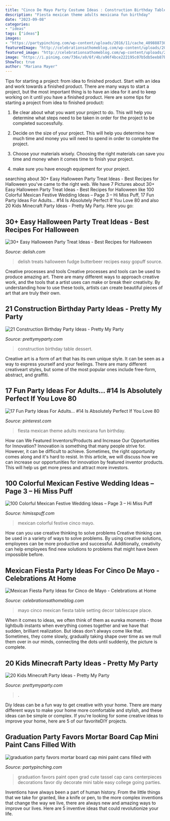 ```yaml
---
title: "Cinco De Mayo Party Costume Ideas : Construction Birthday Table Dessert"
description: "Fiesta mexican theme adults mexicana fun birthday"
date: "2023-09-08"
categories:
- "ideas"
tags: ["ideas"]
images:
- "https://partypinching.com/wp-content/uploads/2016/11/cache_4098887304.png"
featuredImage: "http://celebrationsathomeblog.com/wp-content/uploads/2015/04/cinco-de-mayo-party-table-ideas.jpg"
featured_image: "http://celebrationsathomeblog.com/wp-content/uploads/2015/04/cinco-de-mayo-party-table-ideas.jpg"
image: "https://i.pinimg.com/736x/a9/6f/4b/a96f4bce222195c07b5db5eeb87b382c--fiesta-mexicana-ideas-fiesta-ideas.jpg"
ShowToc: true
author: "Mariana Mayer"
---
```



Tips for starting a project: from idea to finished product.
Start with an idea and work towards a finished product. There are many ways to start a project, but the most important thing is to have an idea for it and to keep working on it until you have a finished product. Here are some tips for starting a project from idea to finished product: 
1. Be clear about what you want your project to do. This will help you determine what steps need to be taken in order for the project to be completed successfully. 

2. Decide on the size of your project. This will help you determine how much time and money you will need to spend in order to complete the project. 

3. Choose your materials wisely. Choosing the right materials can save you time and money when it comes time to finish your project. 

4. make sure you have enough equipment for your project.

	

		
searching about 30+ Easy Halloween Party Treat Ideas - Best Recipes for Halloween you've came to the right web. We have 7 Pictures about 30+ Easy Halloween Party Treat Ideas - Best Recipes for Halloween like 100 Colorful Mexican Festive Wedding Ideas – Page 3 – Hi Miss Puff, 17 Fun Party Ideas For Adults… #14 Is Absolutely Perfect If You Love 80 and also 20 Kids Minecraft Party Ideas - Pretty My Party. Here you go:
		
    
## 30+ Easy Halloween Party Treat Ideas - Best Recipes For Halloween

<img loading=lazy src="http://del.h-cdn.co/assets/16/42/1476978988-delish-butterbeer-fudge-pin-07.jpg" onerror="this.onerror=null;this.src='https://tse2.mm.bing.net/th?id=OIP.5tOcrehZQHzjkPRxkfhvWAHaLG&amp;pid=15.1';" alt="30+ Easy Halloween Party Treat Ideas - Best Recipes for Halloween">

_Source: delish.com_

>delish treats halloween fudge butterbeer recipes easy gopuff source. 

	

Creative processes and tools
Creative processes and tools can be used to produce amazing art. There are many different ways to approach creative work, and the tools that a artist uses can make or break their creativity. By understanding how to use these tools, artists can create beautiful pieces of art that are truly their own.

    
## 21 Construction Birthday Party Ideas - Pretty My Party

<img loading=lazy src="https://www.prettymyparty.com/wp-content/uploads/2017/07/construction-party-ideas-dessert-table.jpg" onerror="this.onerror=null;this.src='https://tse2.mm.bing.net/th?id=OIP.FNiygM3jkBkMzPpRjGd0IgHaJ4&amp;pid=15.1';" alt="21 Construction Birthday Party Ideas - Pretty My Party">

_Source: prettymyparty.com_

>construction birthday table dessert. 

	

Creative art is a form of art that has its own unique style. It can be seen as a way to express yourself and your feelings. There are many different creativeart styles, but some of the most popular ones include free-form, abstract, and graffiti.

    
## 17 Fun Party Ideas For Adults… #14 Is Absolutely Perfect If You Love 80

<img loading=lazy src="https://i.pinimg.com/736x/a9/6f/4b/a96f4bce222195c07b5db5eeb87b382c--fiesta-mexicana-ideas-fiesta-ideas.jpg" onerror="this.onerror=null;this.src='https://tse3.mm.bing.net/th?id=OIP.gWBtLNu8kDmHlE04RR0G0gHaLG&amp;pid=15.1';" alt="17 Fun Party Ideas For Adults… #14 Is Absolutely Perfect If You Love 80">

_Source: pinterest.com_

>fiesta mexican theme adults mexicana fun birthday. 

	

How can We Featured Inventors/Products and Increase Our Opportunities for Innovation?
Innovation is something that many people strive for. However, it can be difficult to achieve. Sometimes, the right opportunity comes along and it's hard to resist. In this article, we will discuss how we can increase our opportunities for innovation by featured inventor products. This will help us get more press and attract more investors.

    
## 100 Colorful Mexican Festive Wedding Ideas – Page 3 – Hi Miss Puff

<img loading=lazy src="https://www.himisspuff.com/wp-content/uploads/2016/06/Cinco-de-Mayo-wedding-tablescape.jpg" onerror="this.onerror=null;this.src='https://tse2.mm.bing.net/th?id=OIP.B4agb2DMgfmJbP02DxNibwHaLH&amp;pid=15.1';" alt="100 Colorful Mexican Festive Wedding Ideas – Page 3 – Hi Miss Puff">

_Source: himisspuff.com_

>mexican colorful festive cinco mayo. 

	

How can you use creative thinking to solve problems
Creative thinking can be used in a variety of ways to solve problems. By using creative solutions, employees can be more productive and successful. Additionally, creativity can help employees find new solutions to problems that might have been impossible before.

    
## Mexican Fiesta Party Ideas For Cinco De Mayo - Celebrations At Home

<img loading=lazy src="http://celebrationsathomeblog.com/wp-content/uploads/2015/04/cinco-de-mayo-party-table-ideas.jpg" onerror="this.onerror=null;this.src='https://tse1.mm.bing.net/th?id=OIP.z2vTGG2KLwcKtIzGIXnLawHaKW&amp;pid=15.1';" alt="Mexican Fiesta Party Ideas for Cinco de Mayo - Celebrations at Home">

_Source: celebrationsathomeblog.com_

>mayo cinco mexican fiesta table setting decor tablescape place. 

	

When it comes to ideas, we often think of them as eureka moments - those lightbulb instants when everything comes together and we have that sudden, brilliant realization. But ideas don't always come like that. Sometimes, they come slowly, gradually taking shape over time as we mull them over in our minds, connecting the dots until suddenly, the picture is complete.

    
## 20 Kids Minecraft Party Ideas - Pretty My Party

<img loading=lazy src="https://www.prettymyparty.com/wp-content/uploads/2017/06/minecraft-tnt-birthday-cake.jpg" onerror="this.onerror=null;this.src='https://tse1.mm.bing.net/th?id=OIP.Nf86K4GDwO6erSl9Yl5JygHaJ3&amp;pid=15.1';" alt="20 Kids Minecraft Party Ideas - Pretty My Party">

_Source: prettymyparty.com_

>. 

	

Diy Ideas can be a fun way to get creative with your home. There are many different ways to make your home more comfortable and stylish, and these ideas can be simple or complex. If you're looking for some creative ideas to improve your home, here are 5 of our favoriteDIY projects.

    
## Graduation Party Favors Mortar Board Cap Mini Paint Cans Filled With

<img loading=lazy src="https://partypinching.com/wp-content/uploads/2016/11/cache_4098887304.png" onerror="this.onerror=null;this.src='https://tse3.mm.bing.net/th?id=OIP.u7jLjQ5tKBmwjR5qidElMQHaJ4&amp;pid=15.1';" alt="graduation party favors mortar board cap mini paint cans filled with">

_Source: partypinching.com_

>graduation favors paint open grad cute tassel cap cans centerpieces decorations favor diy decorate mini table easy college going parties. 

	

Inventions have always been a part of human history. From the little things that we take for granted, like a knife or pen, to the more complex inventions that change the way we live, there are always new and amazing ways to improve our lives. Here are 5 inventive ideas that could revolutionize your life.

